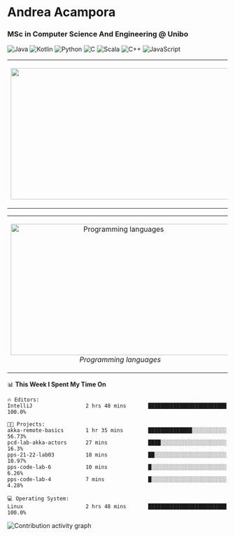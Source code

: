 # Andrea Acampora
### MSc in Computer Science And Engineering @ Unibo

![Java](https://img.shields.io/badge/Java-Good-Green)
![Kotlin](https://img.shields.io/badge/Kotlin-Intermediate-blue)
![Python](https://img.shields.io/badge/Python-Intermediate-blue)
![C](https://img.shields.io/badge/C-Intermediate-blue)
![Scala](https://img.shields.io/badge/Scala-Beginner-yellow)
![C++](https://img.shields.io/badge/C++-Beginner-yellow)
![JavaScript](https://img.shields.io/badge/JavaScript-Beginner-yellow)


<table>
  <tr>
    <td> 
    <p align="center">
    <img src="https://github-readme-stats.vercel.app/api?username=andrea-acampora&show_icons=true&theme=gruvbox&hide_border=false" width="500px" height="300px">
    <br>
  </p> 
</td>
<td> 
  <p align="center">
    <img src="https://github-readme-streak-stats.herokuapp.com/?user=andrea-acampora&theme=gruvbox&hide_border=false" width="500px" height="300px">
    <br>
  </p> 
</td>
</tr>
</table>

<table>
  <tr>
    <td> 
    <p align="center">
    <img alt="Programming languages" src="https://wakatime.com/share/@Arop/7b1d5c62-1d9f-4a3a-836c-c29297ecc0b1.svg" width="500px" height="300px">
    <br>
    <em> Programming languages </em>
  </p> 
</td>
<td> 
  <p align="center">
    <img alt="Real-time daily coding hours" src="https://wakatime.com/share/@Arop/c3fe2869-5ef5-4bc3-8960-99ffe2d5723f.svg?sanitaze=true" width="500px" height="300px">
    <br>
    <em> Real-time daily coding hours </em>
  </p> 
</td>
</tr>
</table>

<!--START_SECTION:waka-->
📊 **This Week I Spent My Time On** 

```text
🔥 Editors: 
IntelliJ                 2 hrs 48 mins       █████████████████████████   100.0%

🐱‍💻 Projects: 
akka-remote-basics       1 hr 35 mins        ██████████████░░░░░░░░░░░   56.73% 
pcd-lab-akka-actors      27 mins             ████░░░░░░░░░░░░░░░░░░░░░   16.3% 
pps-21-22-lab03          18 mins             ██░░░░░░░░░░░░░░░░░░░░░░░   10.97% 
pps-code-lab-6           10 mins             █░░░░░░░░░░░░░░░░░░░░░░░░   6.26% 
pps-code-lab-4           7 mins              █░░░░░░░░░░░░░░░░░░░░░░░░   4.28%

💻 Operating System: 
Linux                    2 hrs 48 mins       █████████████████████████   100.0%

```


<!--END_SECTION:waka-->

<img alt="Contribution activity graph" src="charts/image.svg">

